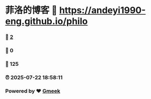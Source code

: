 # 菲洛的博客 :link: https://andeyi1990-eng.github.io/philo 
### :page_facing_up: [2](https://andeyi1990-eng.github.io/philo/tag.html) 
### :speech_balloon: 0 
### :hibiscus: 125 
### :alarm_clock: 2025-07-22 18:58:11 
### Powered by :heart: [Gmeek](https://github.com/Meekdai/Gmeek)
